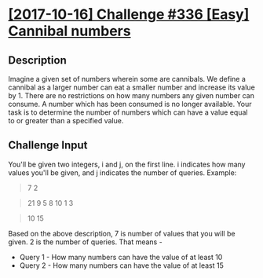 # [[2017-10-16] Challenge #336 [Easy] Cannibal numbers](https://www.reddit.com/r/dailyprogrammer/comments/76qk58/20171016_challenge_336_easy_cannibal_numbers/)

## Description
Imagine a given set of numbers wherein some are cannibals. We define a cannibal as a larger number can eat a smaller number and increase its value by 1. There are no restrictions on how many numbers any given number can consume. A number which has been consumed is no longer available.
Your task is to determine the number of numbers which can have a value equal to or greater than a specified value.

## Challenge Input
You'll be given two integers, i and j, on the first line. i indicates how many values you'll be given, and j indicates the number of queries.
Example:

> 7 2

> 21 9 5 8 10 1 3

> 10 15

Based on the above description, 7 is number of values that you will be given. 2 is the number of queries.
That means - 

* Query 1 - How many numbers can have the value of at least 10
* Query 2 - How many numbers can have the value of at least 15
